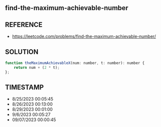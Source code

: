 ## find-the-maximum-achievable-number

## REFERENCE

- https://leetcode.com/problems/find-the-maximum-achievable-number/

## SOLUTION

``` javascript
function theMaximumAchievableX(num: number, t: number): number {
    return num + (2 * t);
};
```


## TIMESTAMP

- 8/25/2023 00:05:45
- 8/26/2023 00:13:00
- 8/29/2023 00:01:00
- 9/6/2023 00:05:27
- 09/07/2023 00:00:45
